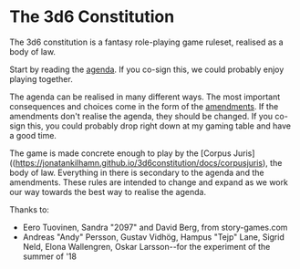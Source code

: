 <h1>The 3d6 Constitution</h1>

The 3d6 constitution is a fantasy role-playing game ruleset, realised as a body of law.

Start by reading the [agenda](agenda.md). If you co-sign this, we could probably enjoy playing together.

The agenda can be realised in many different ways. The most important consequences and choices come in the form of the [amendments](https://jonatankilhamn.github.io/3d6constitution/docs/amendments). If the amendments don't realise the agenda, they should be changed. If you co-sign this, you could probably drop right down at my gaming table and have a good time.

The game is made concrete enough to play by the [Corpus Juris]((https://jonatankilhamn.github.io/3d6constitution/docs/corpusjuris), the body of law. Everything in there is secondary to the agenda and the amendments. These rules are intended to change and expand as we work our way towards the best way to realise the agenda.

Thanks to:
* Eero Tuovinen, Sandra "2097" and David Berg, from story-games.com
* Andreas "Andy" Persson, Gustav Vidhög, Hampus "Tejp" Lane, Sigrid Neld, Elona Wallengren, Oskar Larsson--for the experiment of the summer of '18

